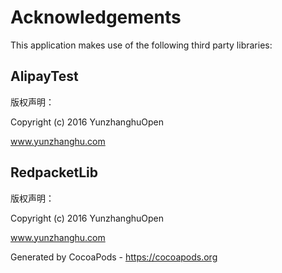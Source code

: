 # Acknowledgements
This application makes use of the following third party libraries:

## AlipayTest


版权声明：

Copyright (c) 2016 YunzhanghuOpen

www.yunzhanghu.com


## RedpacketLib


版权声明：

Copyright (c) 2016 YunzhanghuOpen

www.yunzhanghu.com

Generated by CocoaPods - https://cocoapods.org
